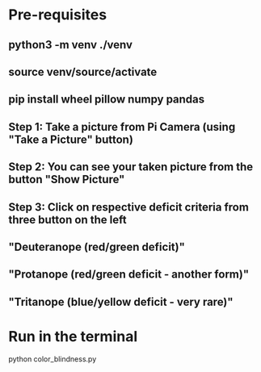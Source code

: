 # Pre-requisites
## python3 -m venv ./venv
## source venv/source/activate
## pip install wheel pillow numpy pandas


## Step 1: Take a picture from Pi Camera (using "Take a Picture" button)
## Step 2: You can see your taken picture from the button "Show Picture"
## Step 3: Click on respective deficit criteria from three button on the left
## "Deuteranope (red/green deficit)"
## "Protanope (red/green deficit - another form)"
## "Tritanope (blue/yellow deficit - very rare)"


# Run in the terminal
python color_blindness.py


